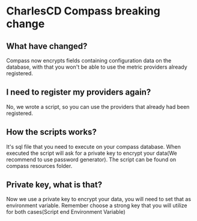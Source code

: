 # CharlesCD Compass breaking change


## What have changed?

Compass now encrypts fields containing configuration data on the database, with that you won't be able to use the metric providers already registered.

## I need to register my providers again?

No, we wrote a script, so you can use the providers that already had been registered.

## How the scripts works?

It's sql file that you need to execute on your compass database. When executed the script will ask for a private key to encrypt your data(We recommend to use password generator).
The script can be found on compass resources folder.

## Private key, what is that?

Now we use a private key to encrypt your data, you will need to set that as environment variable. Remember choose a strong key that you will utilize for both cases(Script end Environment Variable)

